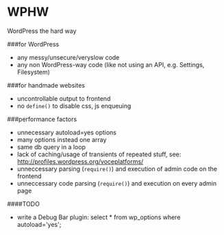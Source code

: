 WPHW
====

WordPress the hard way

###for WordPress
- any messy/unsecure/veryslow code
- any non WordPress-way code (like not using an API, e.g. Settings, Filesystem)

###for handmade websites

- uncontrollable output to frontend
- no `define()` to disable css, js enqueuing


###performance factors

- unnecessary autoload=yes options
- many options instead one array
- same db query in a loop
- lack of caching/usage of transients of repeated stuff, see: http://profiles.wordpress.org/voceplatforms/
- unneccessary parsing (`require()`) and execution of admin code on the frontend
- unneccessary code parsing (`require()`) and execution on every admin page

####TODO

- write a Debug Bar plugin: select * from wp_options where autoload='yes';
